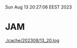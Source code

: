 Sun Aug 13 20:27:06 EEST 2023
# JAM
<a href='./cache/202308/13_20.log'>./cache/202308/13_20.log</a>
